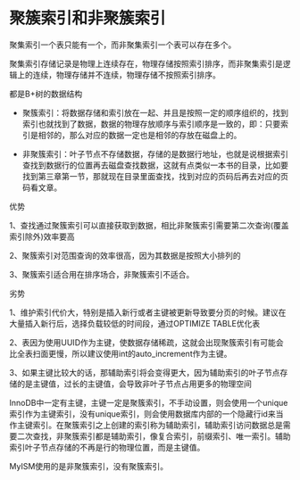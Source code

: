 # 聚簇索引和非聚簇索引

聚集索引一个表只能有一个，而非聚集索引一个表可以存在多个。

聚集索引存储记录是物理上连续存在，物理存储按照索引排序，而非聚集索引是逻辑上的连续，物理存储并不连续，物理存储不按照索引排序。

都是B+树的数据结构

*   聚簇索引：将数据存储和索引放在一起、并且是按照一定的顺序组织的，找到索引也就找到了数据，数据的物理存放顺序与索引顺序是一致的，即：只要索引是相邻的，那么对应的数据一定也是相邻的存放在磁盘上的。

*   非聚簇索引：叶子节点不存储数据，存储的是数据行地址，也就是说根据索引查找到数据行的位置再去磁盘查找数据，这就有点类似一本书的目录，比如要找到第三章第一节，那就现在目录里面查找，找到对应的页码后再去对应的页码看文章。

优势 &#x20;

1、查找通过聚簇索引可以直接获取到数据，相比非聚簇索引需要第二次查询(覆盖索引除外)效率要高 &#x20;

2、聚簇索引对范围查询的效率很高，因为其数据是按照大小排列的 &#x20;

3、聚簇索引适合用在排序场合，非聚簇索引不适合。

劣势

1、维护索引代价大，特别是插入新行或者主键被更新导致要分页的时候。建议在大量插入新行后，选择负载较低的时间段，通过OPTIMIZE TABLE优化表 &#x20;

2、表因为使用UUID作为主键，使数据存储稀疏，这就会出现聚簇索引有可能会比全表扫面更慢，所以建议使用int的auto\_increment作为主键。 &#x20;

3、如果主键比较大的话，那辅助索引将会变得更大，因为辅助索引的叶子节点存储的是主键值，过长的主键值，会导致非叶子节点占用更多的物理空间

InnoDB中一定有主键，主键一定是聚簇索引，不手动设置，则会使用一个unique索引作为主键索引，没有unique索引，则会使用数据库内部的一个隐藏行id来当作主键索引。在聚簇索引之上创建的索引称为辅助索引，辅助索引访问数据总是需要二次查找，非聚簇索引都是辅助索引，像复合索引，前缀索引、唯一索引。辅助索引叶子节点存储的不再是行的物理位置，而是主键值。

MyISM使用的是非聚簇索引，没有聚簇索引。